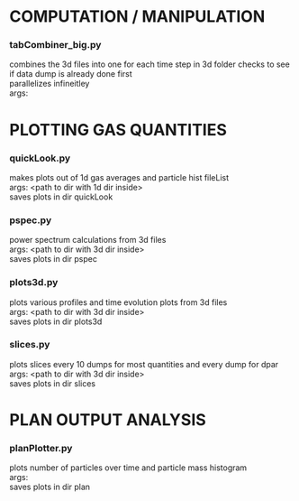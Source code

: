 # COMPUTATION / MANIPULATION  
### tabCombiner_big.py  
combines the 3d files into one for each time step in 3d folder
checks to see if data dump is already done first  
parallelizes infineitley  
args: <npc> <pathToDir1> <pathToDir2> <pathToDir3> <etc>

# PLOTTING GAS QUANTITIES  
### quickLook.py  
makes plots out of 1d gas averages and particle hist fileList  
args: <path to dir with 1d dir inside>  
saves plots in dir quickLook  

### pspec.py  
power spectrum calculations from 3d files  
args: <path to dir with 3d dir inside>  
saves plots in dir pspec  

### plots3d.py  
plots various profiles and time evolution plots from 3d files  
args: <path to dir with 3d dir inside>  
saves plots in dir plots3d  

### slices.py  
plots slices every 10 dumps for most quantities and every dump for dpar  
args: <path to dir with 3d dir inside>  
saves plots in dir slices  

# PLAN OUTPUT ANALYSIS  
### planPlotter.py  
plots number of particles over time and particle mass histogram  
args: <path to dir with planOutput dir inside>  
saves plots in dir plan  
















#
